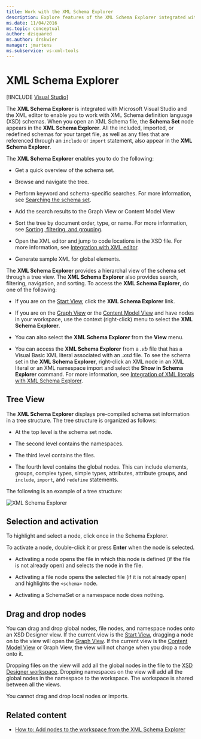 ```yaml
---
title: Work with the XML Schema Explorer
description: Explore features of the XML Schema Explorer integrated with Visual Studio and the XML editor and browse schemas, do searches, sort items, and jump to code locations.
ms.date: 11/04/2016
ms.topic: conceptual
author: dzsquared
ms.author: drskwier
manager: jmartens
ms.subservice: vs-xml-tools
---
```

# XML Schema Explorer

 [!INCLUDE [Visual Studio](~/includes/applies-to-version/vs-windows-only.md)]

The **XML Schema Explorer** is integrated with Microsoft Visual Studio and the XML editor to enable you to work with XML Schema definition language (XSD) schemas. When you open an XML Schema file, the **Schema Set** node appears in the **XML Schema Explorer**. All the included, imported, or redefined schemas for your target file, as well as any files that are referenced through an `include` or `import` statement, also appear in the **XML Schema Explorer**.

The **XML Schema Explorer** enables you to do the following:

- Get a quick overview of the schema set.

- Browse and navigate the tree.

- Perform keyword and schema-specific searches. For more information, see [Searching the schema set](../xml-tools/searching-the-schema-set.md).

- Add the search results to the Graph View or Content Model View

- Sort the tree by document order, type, or name. For more information, see [Sorting, filtering, and grouping](../xml-tools/sorting-filtering-and-grouping-xml-schema-explorer.md).

- Open the XML editor and jump to code locations in the XSD file. For more information, see [Integration with XML editor](../xml-tools/integration-with-xml-editor.md).

- Generate sample XML for global elements.

The **XML Schema Explorer** provides a hierarchal view of the schema set through a tree view. The **XML Schema Explorer** also provides search, filtering, navigation, and sorting. To access the **XML Schema Explorer**, do one of the following:

- If you are on the [Start View](../xml-tools/start-view.md), click the **XML Schema Explorer** link.

- If you are on the [Graph View](../xml-tools/graph-view.md) or the [Content Model View](../xml-tools/content-model-view.md) and have nodes in your workspace, use the context (right-click) menu to select the **XML Schema Explorer**.

- You can also select the **XML Schema Explorer** from the **View** menu.

- You can access the **XML Schema Explorer** from a *.vb* file that has a Visual Basic XML literal associated with an *.xsd* file. To see the schema set in the **XML Schema Explorer**, right-click an XML node in an XML literal or an XML namespace import and select the **Show in Schema Explorer** command. For more information, see [Integration of XML literals with XML Schema Explorer](../xml-tools/integration-of-xml-literals-with-xml-schema-explorer.md).

## Tree View
The **XML Schema Explorer** displays pre-compiled schema set information in a tree structure. The tree structure is organized as follows:

- At the top level is the schema set node.

- The second level contains the namespaces.

- The third level contains the files.

- The fourth level contains the global nodes. This can include elements, groups, complex types, simple types, attributes, attribute groups, and `include`, `import`, and `redefine` statements.

The following is an example of a tree structure:

![XML Schema Explorer](../xml-tools/media/xmlschemaexplorer.gif)

## Selection and activation
To highlight and select a node, click once in the Schema Explorer.

To activate a node, double-click it or press **Enter** when the node is selected.

- Activating a node opens the file in which this node is defined (if the file is not already open) and selects the node in the file.

- Activating a file node opens the selected file (if it is not already open) and highlights the `<schema>` node.

- Activating a SchemaSet or a namespace node does nothing.

## Drag and drop nodes
You can drag and drop global nodes, file nodes, and namespace nodes onto an XSD Designer view. If the current view is the [Start View](../xml-tools/start-view.md), dragging a node on to the view will open the [Graph View](../xml-tools/graph-view.md). If the current view is the [Content Model View](../xml-tools/content-model-view.md) or Graph View, the view will not change when you drop a node onto it.

Dropping files on the view will add all the global nodes in the file to the [XSD Designer workspace](../xml-tools/xml-schema-designer-workspace.md). Dropping namespaces on the view will add all the global nodes in the namespace to the workspace. The workspace is shared between all the views.

 You cannot drag and drop local nodes or imports.

## Related content

- [How to: Add nodes to the workspace from the XML Schema Explorer](../xml-tools/how-to-add-nodes-to-the-workspace-from-the-xml-schema-explorer.md)
